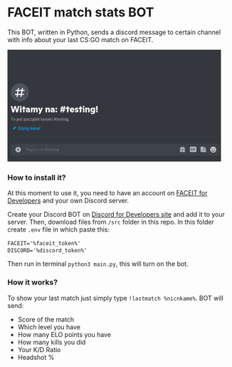 # FACEIT match stats BOT

This BOT, written in Python, sends a discord message to certain channel with info about your last CS:GO match on FACEIT.

![Teaser](https://raw.githubusercontent.com/mpn01/faceit-lastmatch-bot/master/README/videos/teaser.gif)


### How to install it?

At this moment to use it, you need to have an account on [FACEIT for Developers](https://developers.faceit.com) and your own Discord server.

Create your Discord BOT on [Discord for Developers site](https://discord.com/developers) and add it to your server.
Then, download files from `/src` folder in this repo.
In this folder create `.env` file in which paste this:

```env
FACEIT='%faceit_token%'
DISCORD='%discord_token%'
```

Then run in terminal `python3 main.py`, this will turn on the bot.

### How it works?
To show your last match just simply type `!lastmatch %nicnkame%`. BOT will send:
* Score of the match
* Which level you have
* How many ELO points you have
* How many kills you did
* Your K/D Ratio
* Headshot %
